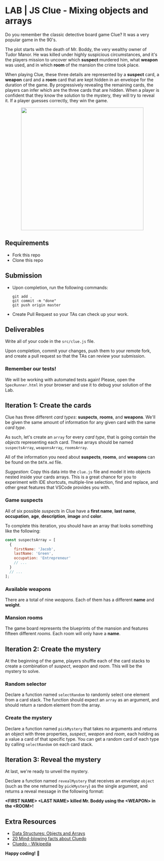 


# LAB | JS Clue - Mixing objects and arrays

Do you remember the classic detective board game Clue? It was a very popular game in the 90's.

The plot starts with the death of Mr. Boddy, the very wealthy owner of Tudor Manor. He was killed under highly suspicious circumstances, and it's the players mission to uncover which __suspect__ murdered him, what __weapon__ was used, and in which __room__ of the mansion the crime took place.

When playing Clue, these three details are represented by a __suspect__ card, a __weapon__ card and a __room__ card that are kept hidden in an envelope for the duration of the game. By progressively revealing the remaining cards, the players can infer which are the three cards that are hidden. When a player is confident that they know the solution to the mystery, they will try to reveal it. If a player guesses correctly, they win the game.

<p align="center"><img width="400" src="https://i.imgur.com/AZWieq9.jpg=300"/></p>

## Requirements

- Fork this repo
- Clone this repo

## Submission

- Upon completion, run the following commands:

  ```
  git add .
  git commit -m "done"
  git push origin master
  ```

- Create Pull Request so your TAs can check up your work.

## Deliverables

Write all of your code in the `src/clue.js` file.

Upon completion, commit your changes, push them to your remote fork, and create a pull request so that the TAs can review your submission.

### Remember our tests!

We will be working with automated tests again! Please, open the `SpecRunner.html` in your browser and use it to debug your solution of the Lab.

## Iteration 1: Create the cards

Clue has three different _card types_: __suspects__, __rooms__, and __weapons__. We'll be given the same amount of information for any given card with the same _card type_.

As such, let's create an `array` for every _card type_, that is going contain the _objects_ representing each card. These arrays should be named `suspectsArray`, `weaponsArray`, `roomsArray`.

All of the information you need about __suspects__, __rooms__, and __weapons__ can be found on the `DATA.md` file.

_Suggestion_: Copy this data into the `clue.js` file and model it into objects nested inside your cards arrays. This is a great chance for you to experiment with IDE shortcuts, multiple-line selection, find and replace, and other great features that VSCode provides you with.

### Game suspects

All of six possible _suspects_ in Clue have a __first name__, __last name__, __occupation__, __age__, __description__, __image__ and __color__.

To complete this iteration, you should have an array that looks something like the following:

```javascript
const suspectsArray = [
  {
    firstName: 'Jacob',
    lastName: 'Green',
    occupation: 'Entrepreneur'
    // ...
  }
  // ...
];
```

### Available weapons

There are a total of nine _weapons_. Each of them has a different __name__ and __weight__.

### Mansion rooms

The game board represents the blueprints of the mansion and features fifteen different _rooms_. Each room will only have a __name__.

## Iteration 2: Create the mystery

At the beginning of the game, players shuffle each of the card stacks to create a combination of _suspect_, _weapon_ and _room_. This will be the mystery to solve.

### Random selector

Declare a function named `selectRandom` to randomly select one element from a card stack. The function should expect an `array` as an argument, and should return a random element from the array.

### Create the mystery

Declare a function named `pickMystery` that takes no arguments and returns an object with three properties, _suspect_, _weapon_ and _room_, each holding as a value a card of that specific type. You can get a random card of each type by calling `selectRandom` on each card stack.

## Iteration 3: Reveal the mystery

At last, we're ready to unveil the mystery.

<!--
Invoke `pickMystery` and store the returned value into a variable named `mysteryEnvelope`.
-->

Declare a function named `revealMystery` that receives an _envelope_ `object` (such as the one returned by `pickMystery`) as the single argument, and returns a reveal message in the following format:

__\<FIRST NAME\> \<LAST NAME\> killed Mr. Boddy using the \<WEAPON\> in the \<ROOM\>!__

## Extra Resources

- [Data Structures: Objects and Arrays](http://eloquentjavascript.net/04_data.html)
- [20 Mind-blowing facts about Cluedo](http://whatculture.com/offbeat/20-mind-blowing-facts-you-didnt-know-about-cluedo)
- [Cluedo - Wikipedia](https://en.wikipedia.org/wiki/Cluedo)

__Happy coding!__ 💙
